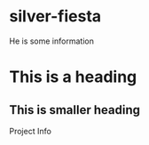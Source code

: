 # silver-fiesta
He is some information

# This is a heading
## This is smaller  heading

Project Info

